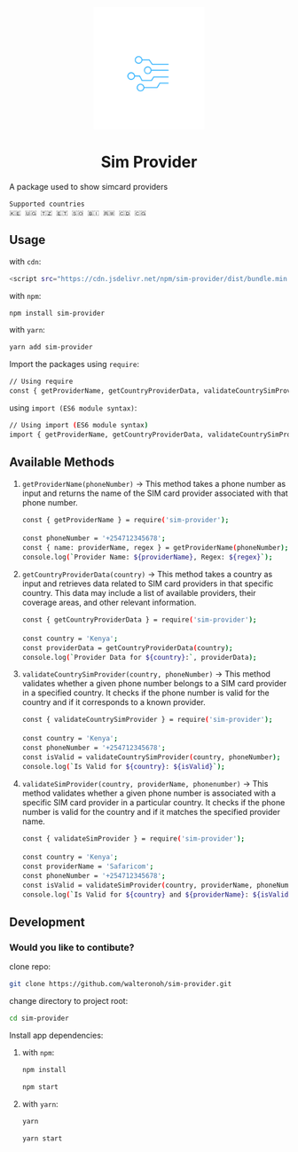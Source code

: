 <!-- ![Logo](assets/logo.png?raw=true "Logo") -->
<div align="center"><img src="dist/assets/logo.png" alt="Logo" width="200"/></div>
<h1 align="center">Sim Provider</h1>
A package used to show simcard providers

```
Supported countries 
🇰🇪 🇺🇬 🇹🇿 🇪🇹 🇸🇴 🇧🇮 🇷🇼 🇨🇩 🇨🇬
```

## Usage

with `cdn`:

```bash
<script src="https://cdn.jsdelivr.net/npm/sim-provider/dist/bundle.min.js"></script>
```

with `npm`:

```bash
npm install sim-provider
```

with `yarn`:

```bash
yarn add sim-provider
```

Import the packages
using `require`:

```bash
// Using require
const { getProviderName, getCountryProviderData, validateCountrySimProvider, validateSimProvider } = require('sim-provider');
```

using `import (ES6 module syntax)`:

```bash
// Using import (ES6 module syntax)
import { getProviderName, getCountryProviderData, validateCountrySimProvider, validateSimProvider } from 'sim-provider';
```

## Available Methods

1. `getProviderName(phoneNumber)` -> This method takes a phone number as input and returns the name of the SIM card provider associated with that phone number.
   ```bash
   const { getProviderName } = require('sim-provider');

   const phoneNumber = '+254712345678';
   const { name: providerName, regex } = getProviderName(phoneNumber);
   console.log(`Provider Name: ${providerName}, Regex: ${regex}`);

   ```
2. `getCountryProviderData(country)` -> This method takes a country as input and retrieves data related to SIM card providers in that specific country. This data may include a list of available providers, their coverage areas, and other relevant information.
   ```bash
   const { getCountryProviderData } = require('sim-provider');

   const country = 'Kenya';
   const providerData = getCountryProviderData(country);
   console.log(`Provider Data for ${country}:`, providerData);

   ```
3. `validateCountrySimProvider(country, phoneNumber)` -> This method validates whether a given phone number belongs to a SIM card provider in a specified country. It checks if the phone number is valid for the country and if it corresponds to a known provider.
   ```bash
   const { validateCountrySimProvider } = require('sim-provider');

   const country = 'Kenya';
   const phoneNumber = '+254712345678';
   const isValid = validateCountrySimProvider(country, phoneNumber);
   console.log(`Is Valid for ${country}: ${isValid}`);

   ```
4. `validateSimProvider(country, providerName, phonenumber)` -> This method validates whether a given phone number is associated with a specific SIM card provider in a particular country. It checks if the phone number is valid for the country and if it matches the specified provider name.
   ```bash
   const { validateSimProvider } = require('sim-provider');

   const country = 'Kenya';
   const providerName = 'Safaricom';
   const phoneNumber = '+254712345678';
   const isValid = validateSimProvider(country, providerName, phoneNumber);
   console.log(`Is Valid for ${country} and ${providerName}: ${isValid}`);

   ```

## Development
### Would you like to contibute?
clone repo:

```bash
git clone https://github.com/walteronoh/sim-provider.git
```
change directory to project root:
```bash
cd sim-provider
```
Install app dependencies:

1. with `npm`:

   ```bash
   npm install
   ```

   ```bash
   npm start
   ```

2. with `yarn`:

   ```bash
   yarn
   ```

   ```bash
   yarn start
   ```
  
